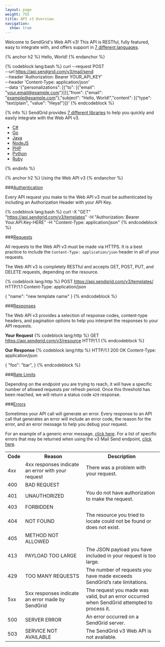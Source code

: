 ```yaml
---
layout: page
weight: 755
title: API v3 Overview
navigation:
  show: true
---
```


Welcome to SendGrid's Web API v3! This API is RESTful, fully featured, easy to integrate with, and offers support in [7 different languages]({{root_url}}/Integrate/libraries.html).

{% anchor h2 %}
Hello, World!
{% endanchor %}

{% codeblock lang:bash %}
curl --request POST \
  --url https://api.sendgrid.com/v3/mail/send \
  --header 'Authorization: Bearer YOUR_API_KEY' \
  --header 'Content-Type: application/json' \
  --data '{"personalizations": [{"to": [{"email": "your.email@example.com"}]}],"from": {"email": "example@example.com"},"subject": "Hello, World!","content": [{"type": "text/plain", "value": "Heya!"}]}'
{% endcodeblock %}

{% info %}
SendGrid provides [7 different libraries]({{root_url}}/Integrate/libraries.html) to help you quickly and easily integrate with the Web API v3.

* [C#](https://github.com/sendgrid/sendgrid-csharp)
* [Go](https://github.com/sendgrid/sendgrid-go)
* [Java](https://github.com/sendgrid/sendgrid-java)
* [NodeJS](https://github.com/sendgrid/sendgrid-nodejs)
* [PHP](https://github.com/sendgrid/sendgrid-php)
* [Python](https://github.com/sendgrid/sendgrid-python)
* [Ruby](https://github.com/sendgrid/sendgrid-ruby)

{% endinfo %}

{% anchor h2 %}
Using the Web API v3
{% endanchor %}

###[Authentication]({{root_url}}/API_Reference/Web_API_v3/How_To_Use_The_Web_API_v3/authentication.html)

Every API request you make to the Web API v3 must be authenticated by including an Authorization Header with your API Key.

{% codeblock lang:bash %} curl -X "GET" "https://api.sendgrid.com/v3/templates" -H "Authorization: Bearer Your.API.Key-HERE" -H "Content-Type: application/json" {% endcodeblock %}

###[Requests]({{root_url}}/API_Reference/Web_API_v3/How_To_Use_The_Web_API_v3/requests.html)

All requests to the Web API v3 must be made via HTTPS. It is a best practice to include the `Content-Type: application/json` header in all of your requests.

The Web API v3 is completely RESTful and accepts GET, POST, PUT, and DELETE requests, depending on the resource.

{% codeblock lang:http %}
POST https://api.sendgrid.com/v3/templates/ HTTP/1.1
Content-Type: application/json

{
  "name": "new template name"
}
{% endcodeblock %}

###[Responses]({{root_url}}/API_Reference/Web_API_v3/How_To_Use_The_Web_API_v3/responses.html)

The Web API v3 provides a selection of response codes, content-type headers, and pagination options to help you interpret the responses to your API requests.

**Your Request**
{% codeblock lang:http %}
GET https://api.sendgrid.com/v3/resource HTTP/1.1
{% endcodeblock %}

**Our Response**
{% codeblock lang:http %}
HTTP/1.1 200 OK
Content-Type: application/json

{
    "foo": "bar",
}
{% endcodeblock %}


###[Rate Limits]({{root_url}}/API_Reference/Web_API_v3/How_To_Use_The_Web_API_v3/rate_limits.html)


Depending on the endpoint you are trying to reach, it will have a
specific number of allowed requests per refresh period. Once this
threshold has been reached, we will return a status code `429` response.

###[Errors]({{root_url}}/API_Reference/Web_API_v3/How_To_Use_The_Web_API_v3/errors.html)

Sometimes your API call will generate an error. Every response to an API call that generates an error will include an error code, the reason for the error, and an error message to help you debug your request.

For an example of a generic error message, [click here]({{root_url}}/API_Reference/Web_API_v3/How_To_Use_The_Web_API_v3/errors.html). For a list of specific errors that may be returned when using the v3 Mail Send endpoint, [click here]({{root_url}}/API_Reference/Web_API_v3/Mail/errors.html).


<table class="table">
  <tr>
    <th>Code</th>
    <th>Reason</th>
    <th>Description</th>
  </tr>
  <tr>
    <td>4xx</td>
    <td>4xx responses indicate an error with your request</td>
    <td>There was a problem with your request.</td>
  </tr>
  <tr>
    <td>400</td>
    <td>BAD REQUEST</td>
    <td></td>
  </tr>
  <tr>
    <td>401</td>
    <td>UNAUTHORIZED</td>
    <td>You do not have authorization to make the request.</td>
  </tr>
  <tr>
    <td>403</td>
    <td>FORBIDDEN</td>
    <td></td>
  </tr>
  <tr>
    <td>404</td>
    <td>NOT FOUND</td>
    <td>The resource you tried to locate could not be found or does not exist.</td>
  </tr>
  <tr>
    <td>405</td>
    <td>METHOD NOT ALLOWED</td>
    <td></td>
  </tr>
  <tr>
    <td>413</td>
    <td>PAYLOAD TOO LARGE</td>
    <td>The JSON payload you have included in your request is too large.</td>
  </tr>
  <tr>
    <td>429</td>
    <td>TOO MANY REQUESTS</td>
    <td>The number of requests you have made exceeds SendGrid’s rate limitations.</td>
  </tr>
  <tr>
    <td>5xx</td>
    <td>5xx responses indicate an error made by SendGrid</td>
    <td>The request you made was valid, but an error occurred when SendGrid attempted to process it.</td>
  </tr>
  <tr>
    <td>500</td>
    <td>SERVER ERROR</td>
    <td>An error occurred on a SendGrid server.</td>
  </tr>
  <tr>
    <td>503</td>
    <td>SERVICE NOT AVAILABLE</td>
    <td>The SendGrid v3 Web API is not available.</td>
  </tr>
</table>
